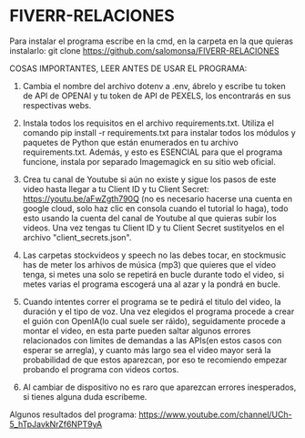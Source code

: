 # FIVERR-RELACIONES

Para instalar el programa escribe en la cmd, en la carpeta en la que quieras instalarlo: git clone https://github.com/salomonsa/FIVERR-RELACIONES

COSAS IMPORTANTES, LEER ANTES DE USAR EL PROGRAMA:

1. Cambia el nombre del archivo dotenv a .env, ábrelo y escribe tu token de API de OPENAI y tu token de API de PEXELS, los encontrarás en sus respectivas webs.

2. Instala todos los requisitos en el archivo requirements.txt. Utiliza el comando pip install -r requirements.txt para instalar todos los módulos y paquetes de Python que están enumerados en tu archivo requirements.txt. Además, y esto es ESENCIAL para que el programa funcione, instala por separado Imagemagick en su sitio web oficial.

3. Crea tu canal de Youtube si aún no existe y sigue los pasos de este video hasta llegar a tu Client ID y tu Client Secret: https://youtu.be/aFwZgth790Q (no es necesario hacerse una cuenta en google cloud, solo haz clic en consola cuando el tutorial lo haga), todo esto usando la cuenta del canal de Youtube al que quieras subir los videos. Una vez tengas tu Client ID y tu Client Secret sustityelos en el archivo "client_secrets.json".

4. Las carpetas stockvideos y speech no las debes tocar, en stockmusic has de meter los arhivos de música (mp3) que quieres que el video tenga, si metes una solo se repetirá en bucle durante todo el video, si metes varias el programa escogerá una al azar y la pondrá en bucle.

5. Cuando intentes correr el programa se te pedirá el titulo del video, la duración y el tipo de voz. Una vez elegidos el programa procede a crear el guión con OpenIA(lo cual suele ser ráìdo), seguidamente procede a montar el video, en esta parte pueden saltar algunos errores relacionados con limites de demandas a las APIs(en estos casos con esperar se arregla), y cuanto más largo sea el video mayor será la probabilidad de que estos aparezcan, por eso te recomiendo empezar probando el programa con videos cortos.

6. Al cambiar de dispositivo no es raro que aparezcan errores inesperados, si tienes alguna duda escribeme.


Algunos resultados del programa: https://www.youtube.com/channel/UCh-5_hTpJavkNrZf6NPT9yA
